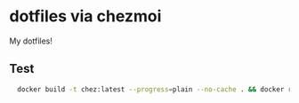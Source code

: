 # dotfiles via chezmoi

My dotfiles!

## Test

```bash
  docker build -t chez:latest --progress=plain --no-cache . && docker run --rm -it chez:latest bash

```
